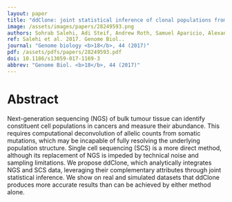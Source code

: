 ```yaml
---
layout: paper
title: "ddClone: joint statistical inference of clonal populations from single cell and bulk tumour sequencing data."
image: /assets/images/papers/28249593.png
authors: Sohrab Salehi, Adi Steif, Andrew Roth, Samuel Aparicio, Alexandre Bouchard-Côté, Sohrab P Shah
ref: Salehi et al. 2017. Genome Biol..
journal: "Genome biology <b>18</b>, 44 (2017)"
pdf: /assets/pdfs/papers/28249593.pdf
doi: 10.1186/s13059-017-1169-3
abbrev: "Genome Biol. <b>18</b>, 44 (2017)"
---
```


# Abstract

Next-generation sequencing (NGS) of bulk tumour tissue can identify constituent cell populations in cancers and measure their abundance. This requires computational deconvolution of allelic counts from somatic mutations, which may be incapable of fully resolving the underlying population structure. Single cell sequencing (SCS) is a more direct method, although its replacement of NGS is impeded by technical noise and sampling limitations. We propose ddClone, which analytically integrates NGS and SCS data, leveraging their complementary attributes through joint statistical inference. We show on real and simulated datasets that ddClone produces more accurate results than can be achieved by either method alone.

